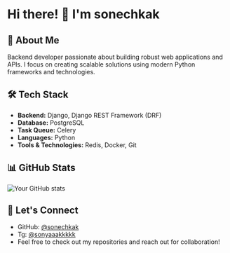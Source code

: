 # Hi there! 👋 I'm sonechkak

## 🚀 About Me
Backend developer passionate about building robust web applications and APIs. I focus on creating scalable solutions using modern Python frameworks and technologies.

## 🛠️ Tech Stack
- **Backend:** Django, Django REST Framework (DRF)
- **Database:** PostgreSQL
- **Task Queue:** Celery
- **Languages:** Python
- **Tools & Technologies:** Redis, Docker, Git

## 📊 GitHub Stats
![Your GitHub stats](https://github-readme-stats.vercel.app/api?username=sonechkak&show_icons=true&theme=radical)

## 🔗 Let's Connect
- GitHub: [@sonechkak](https://github.com/sonechkak)
- Tg: [@sonyaaakkkkk](https://t.me/sonyaaakkkkk)
- Feel free to check out my repositories and reach out for collaboration!
